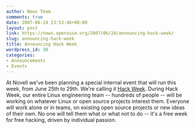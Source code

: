```yaml
---
author: News Team
comments: true
date: 2007-06-24 13:53:46+00:00
layout: post
link: https://news.opensuse.org/2007/06/24/announcing-hack-week/
slug: announcing-hack-week
title: Announcing Hack Week
wordpress_id: 30
categories:
- Announcements
- Events
---
```


At Novell we've been planning a special internal event that will run this week, from June 25th to 29th.  We're calling it [Hack Week](//lists.opensuse.org/opensuse-project/2007-06/msg00043.html). During Hack Week, our entire Linux engineering team -- hundreds of people -- will be working on whatever Linux or open source projects interest them.  Everyone will work alone or in teams, on existing open source projects or new ideas of their own.  No one will tell them what or what not to do -- it's a free week for free hacking, driven by individual passion.
